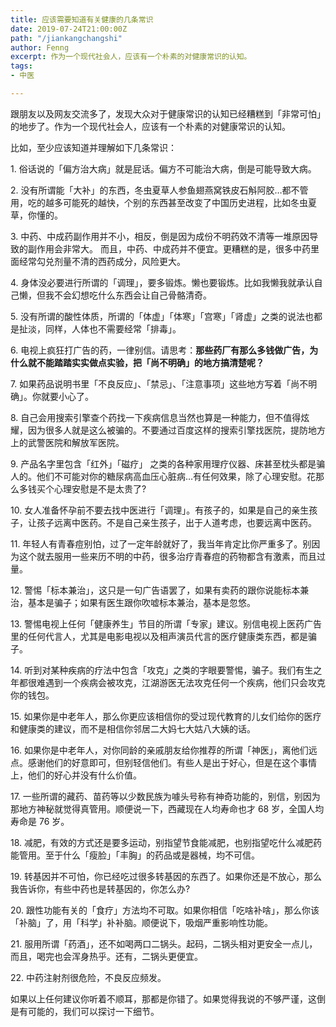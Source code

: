 ```yaml
---
title: 应该需要知道有关健康的几条常识
date: 2019-07-24T21:00:00Z
path: "/jiankangchangshi"
author: Fenng
excerpt: 作为一个现代社会人，应该有一个朴素的对健康常识的认知。
tags:
- 中医

---
```

跟朋友以及网友交流多了，发现大众对于健康常识的认知已经糟糕到「非常可怕」的地步了。作为一个现代社会人，应该有一个朴素的对健康常识的认知。

比如，至少应该知道并理解如下几条常识：

1\. 俗话说的「偏方治大病」就是屁话。偏方不可能治大病，倒是可能导致大病。

2\. 没有所谓能「大补」的东西，冬虫夏草人参鱼翅燕窝铁皮石斛阿胶…都不管用，吃的越多可能死的越快，个别的东西甚至改变了中国历史进程，比如冬虫夏草，你懂的。

3\. 中药、中成药副作用并不小，相反，倒是因为成份不明药效不清等一堆原因导致的副作用会非常大。 而且，中药、中成药并不便宜。更糟糕的是，很多中药里面经常勾兑剂量不清的西药成分，风险更大。

4\. 身体没必要进行所谓的「调理」，要多锻炼。懒也要锻炼。比如我懒我就承认自己懒，但我不会幻想吃什么东西会让自己骨骼清奇。

5\. 没有所谓的酸性体质，所谓的「体虚」「体寒」「宫寒」「肾虚」之类的说法也都是扯淡，同样，人体也不需要经常「排毒」。

6\. 电视上疯狂打广告的药，一律别信。请思考：**那些药厂有那么多钱做广告，为什么就不能踏踏实实做点实验，把「尚不明确」的地方搞清楚呢？**

7\. 如果药品说明书里「不良反应」、「禁忌」、「注意事项」这些地方写着「尚不明确」。你就要小心了。

8\. 自己会用搜索引擎查个药找一下疾病信息当然也算是一种能力，但不值得炫耀，因为很多人就是这么被骗的。不要通过百度这样的搜索引擎找医院，提防地方上的武警医院和解放军医院。

9\. 产品名字里包含「红外」「磁疗」 之类的各种家用理疗仪器、床甚至枕头都是骗人的。他们不可能对你的糖尿病高血压心脏病…有任何效果，除了心理安慰。花那么多钱买个心理安慰是不是太贵了?

10\. 女人准备怀孕前不要去找中医进行「调理」。有孩子的，如果是自己的亲生孩子，让孩子远离中医药。不是自己亲生孩子，出于人道考虑，也要远离中医药。

11\. 年轻人有青春痘别怕，过了一定年龄就好了，我当年肯定比你严重多了。别因为这个就去服用一些来历不明的中药，很多治疗青春痘的药物都含有激素，而且过量。

12\. 警惕「标本兼治」，这只是一句广告语罢了，如果有卖药的跟你说能标本兼治，基本是骗子；如果有医生跟你吹嘘标本兼治，基本是忽悠。

13\. 警惕电视上任何「健康养生」节目的所谓「专家」建议。别信电视上医药广告里的任何代言人，尤其是电影电视以及相声演员代言的医疗健康类东西，都是骗子。

14\. 听到对某种疾病的疗法中包含「攻克」之类的字眼要警惕，骗子。我们有生之年都很难遇到一个疾病会被攻克，江湖游医无法攻克任何一个疾病，他们只会攻克你的钱包。

15\. 如果你是中老年人，那么你更应该相信你的受过现代教育的儿女们给你的医疗和健康类的建议，而不是相信你邻居二大妈七大姑八大姨的话。

16\. 如果你是中老年人，对你同龄的亲戚朋友给你推荐的所谓「神医」，离他们远点。感谢他们的好意即可，但别轻信他们。有些人是出于好心，但是在这个事情上，他们的好心并没有什么价值。

17\. 一些所谓的藏药、苗药等以少数民族为噱头号称有神奇功能的，别信，别因为那地方神秘就觉得真管用。顺便说一下，西藏现在人均寿命也才 68 岁，全国人均寿命是 76 岁。

18\. 减肥，有效的方式还是要多运动，别指望节食能减肥，也别指望吃什么减肥药能管用。至于什么「瘦脸」「丰胸」的药品或是器械，均不可信。

19\. 转基因并不可怕，你已经吃过很多转基因的东西了。如果你还是不放心，那么我告诉你，有些中药也是转基因的，你怎么办?

20\. 跟性功能有关的「食疗」方法均不可取。如果你相信「吃啥补啥」，那么你该「补脑」了，用「科学」补补脑。顺便说下，吸烟严重影响性功能。

21\. 服用所谓「药酒」，还不如喝两口二锅头。起码，二锅头相对更安全一点儿，而且，喝完也会浑身热乎。还有，二锅头更便宜。

22\. 中药注射剂很危险，不良反应频发。

如果以上任何建议你听着不顺耳，那都是你错了。如果觉得我说的不够严谨，这倒是有可能的，我们可以探讨一下细节。